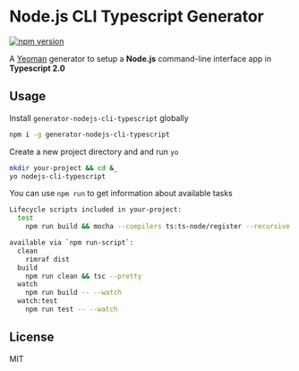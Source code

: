 # Node.js CLI Typescript Generator

[![npm version](https://badge.fury.io/js/generator-nodejs-cli-typescript.svg)](http://badge.fury.io/js/generator-nodejs-cli-typescript)

A [Yeoman](http://yeoman.io/) generator to setup a __Node.js__ command-line interface app in __Typescript 2.0__

## Usage

Install `generator-nodejs-cli-typescript` globally

```bash
npm i -g generator-nodejs-cli-typescript
```

Create a new project directory and and run `yo`

```bash
mkdir your-project && cd &_
yo nodejs-cli-typescript
```

You can use `npm run` to get information about available tasks

```bash
Lifecycle scripts included in your-project:
  test
    npm run build && mocha --compilers ts:ts-node/register --recursive test/**/*-spec.ts

available via `npm run-script`:
  clean
    rimraf dist
  build
    npm run clean && tsc --pretty
  watch
    npm run build -- --watch
  watch:test
    npm run test -- --watch
```


## License

MIT

